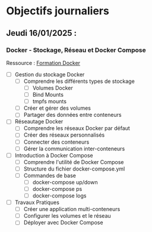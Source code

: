 # Objectifs journaliers

## Jeudi 16/01/2025 :

### Docker - Stockage, Réseau et Docker Compose

Ressource : [Formation Docker](https://github.com/HachemiH/formation-docker)

- [ ] Gestion du stockage Docker
  - [ ] Comprendre les différents types de stockage
    - [ ] Volumes Docker
    - [ ] Bind Mounts
    - [ ] tmpfs mounts
  - [ ] Créer et gérer des volumes
  - [ ] Partager des données entre conteneurs

- [ ] Réseautage Docker
  - [ ] Comprendre les réseaux Docker par défaut
  - [ ] Créer des réseaux personnalisés
  - [ ] Connecter des conteneurs
  - [ ] Gérer la communication inter-conteneurs

- [ ] Introduction à Docker Compose
  - [ ] Comprendre l'utilité de Docker Compose
  - [ ] Structure du fichier docker-compose.yml
  - [ ] Commandes de base
    - [ ] docker-compose up/down
    - [ ] docker-compose ps
    - [ ] docker-compose logs
  
- [ ] Travaux Pratiques
  - [ ] Créer une application multi-conteneurs
  - [ ] Configurer les volumes et le réseau
  - [ ] Déployer avec Docker Compose 
